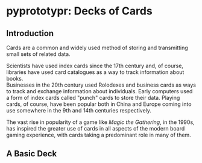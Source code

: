 # pyprototypr: Decks of Cards

## Introduction

Cards are a common and widely used method of storing and transmitting small 
sets of related data. 

Scientists have used index cards since the 17th century and, of course, libraries
have used card catalogues as a way to track information about books.  
Businesses in the 20th century used Rolodexes and business cards as ways to 
track and exchange information about individuals. Early computers used a form 
of index cards called "punch" cards to store their data. Playing cards, of 
course, have been popular both in China and Europe coming into use somewhere 
in the 9th and 14th centuries respectively.

The vast rise in popularity of a game like *Magic the Gathering*, in the 1990s, 
has inspired the greater use of cards in all aspects of the modern board gaming 
experience, with cards taking a predominant role in many of them.

## A Basic Deck



